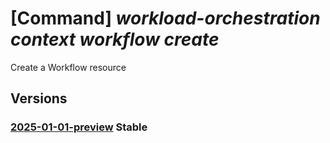 # [Command] _workload-orchestration context workflow create_

Create a Workflow resource

## Versions

### [2025-01-01-preview](/Resources/mgmt-plane/L3N1YnNjcmlwdGlvbnMve30vcmVzb3VyY2Vncm91cHMve30vcHJvdmlkZXJzL21pY3Jvc29mdC5lZGdlL2NvbnRleHRzL3t9L3dvcmtmbG93cy97fQ==/2025-01-01-preview.xml) **Stable**

<!-- mgmt-plane /subscriptions/{}/resourcegroups/{}/providers/microsoft.edge/contexts/{}/workflows/{} 2025-01-01-preview -->
